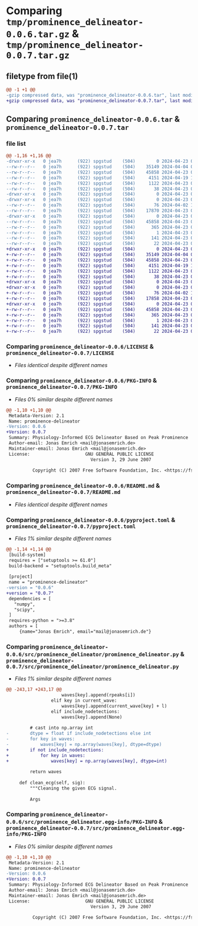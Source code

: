 # Comparing `tmp/prominence_delineator-0.0.6.tar.gz` & `tmp/prominence_delineator-0.0.7.tar.gz`

## filetype from file(1)

```diff
@@ -1 +1 @@
-gzip compressed data, was "prominence_delineator-0.0.6.tar", last modified: Tue Apr 23 09:12:24 2024, max compression
+gzip compressed data, was "prominence_delineator-0.0.7.tar", last modified: Tue Apr 23 09:25:27 2024, max compression
```

## Comparing `prominence_delineator-0.0.6.tar` & `prominence_delineator-0.0.7.tar`

### file list

```diff
@@ -1,16 +1,16 @@
-drwxr-xr-x   0 jea7h      (922) spgstud    (504)        0 2024-04-23 09:12:24.722903 prominence_delineator-0.0.6/
--rw-r--r--   0 jea7h      (922) spgstud    (504)    35149 2024-04-04 09:00:43.000000 prominence_delineator-0.0.6/LICENSE
--rw-r--r--   0 jea7h      (922) spgstud    (504)    45858 2024-04-23 09:12:24.721332 prominence_delineator-0.0.6/PKG-INFO
--rw-r--r--   0 jea7h      (922) spgstud    (504)     4151 2024-04-19 10:22:04.000000 prominence_delineator-0.0.6/README.md
--rw-r--r--   0 jea7h      (922) spgstud    (504)     1122 2024-04-23 08:53:19.000000 prominence_delineator-0.0.6/pyproject.toml
--rw-r--r--   0 jea7h      (922) spgstud    (504)       38 2024-04-23 09:12:24.723157 prominence_delineator-0.0.6/setup.cfg
-drwxr-xr-x   0 jea7h      (922) spgstud    (504)        0 2024-04-23 09:12:24.683998 prominence_delineator-0.0.6/src/
-drwxr-xr-x   0 jea7h      (922) spgstud    (504)        0 2024-04-23 09:12:24.694961 prominence_delineator-0.0.6/src/prominence_delineator/
--rw-r--r--   0 jea7h      (922) spgstud    (504)       76 2024-04-02 12:11:52.000000 prominence_delineator-0.0.6/src/prominence_delineator/__init__.py
--rw-r--r--   0 jea7h      (922) spgstud    (504)    17870 2024-04-23 09:12:09.000000 prominence_delineator-0.0.6/src/prominence_delineator/prominence_delineator.py
-drwxr-xr-x   0 jea7h      (922) spgstud    (504)        0 2024-04-23 09:12:24.714596 prominence_delineator-0.0.6/src/prominence_delineator.egg-info/
--rw-r--r--   0 jea7h      (922) spgstud    (504)    45858 2024-04-23 09:12:24.000000 prominence_delineator-0.0.6/src/prominence_delineator.egg-info/PKG-INFO
--rw-r--r--   0 jea7h      (922) spgstud    (504)      365 2024-04-23 09:12:24.000000 prominence_delineator-0.0.6/src/prominence_delineator.egg-info/SOURCES.txt
--rw-r--r--   0 jea7h      (922) spgstud    (504)        1 2024-04-23 09:12:24.000000 prominence_delineator-0.0.6/src/prominence_delineator.egg-info/dependency_links.txt
--rw-r--r--   0 jea7h      (922) spgstud    (504)      141 2024-04-23 09:12:24.000000 prominence_delineator-0.0.6/src/prominence_delineator.egg-info/requires.txt
--rw-r--r--   0 jea7h      (922) spgstud    (504)       22 2024-04-23 09:12:24.000000 prominence_delineator-0.0.6/src/prominence_delineator.egg-info/top_level.txt
+drwxr-xr-x   0 jea7h      (922) spgstud    (504)        0 2024-04-23 09:25:27.227913 prominence_delineator-0.0.7/
+-rw-r--r--   0 jea7h      (922) spgstud    (504)    35149 2024-04-04 09:00:43.000000 prominence_delineator-0.0.7/LICENSE
+-rw-r--r--   0 jea7h      (922) spgstud    (504)    45858 2024-04-23 09:25:27.226615 prominence_delineator-0.0.7/PKG-INFO
+-rw-r--r--   0 jea7h      (922) spgstud    (504)     4151 2024-04-19 10:22:04.000000 prominence_delineator-0.0.7/README.md
+-rw-r--r--   0 jea7h      (922) spgstud    (504)     1122 2024-04-23 09:25:09.000000 prominence_delineator-0.0.7/pyproject.toml
+-rw-r--r--   0 jea7h      (922) spgstud    (504)       38 2024-04-23 09:25:27.228159 prominence_delineator-0.0.7/setup.cfg
+drwxr-xr-x   0 jea7h      (922) spgstud    (504)        0 2024-04-23 09:25:27.192873 prominence_delineator-0.0.7/src/
+drwxr-xr-x   0 jea7h      (922) spgstud    (504)        0 2024-04-23 09:25:27.202898 prominence_delineator-0.0.7/src/prominence_delineator/
+-rw-r--r--   0 jea7h      (922) spgstud    (504)       76 2024-04-02 12:11:52.000000 prominence_delineator-0.0.7/src/prominence_delineator/__init__.py
+-rw-r--r--   0 jea7h      (922) spgstud    (504)    17858 2024-04-23 09:25:01.000000 prominence_delineator-0.0.7/src/prominence_delineator/prominence_delineator.py
+drwxr-xr-x   0 jea7h      (922) spgstud    (504)        0 2024-04-23 09:25:27.220318 prominence_delineator-0.0.7/src/prominence_delineator.egg-info/
+-rw-r--r--   0 jea7h      (922) spgstud    (504)    45858 2024-04-23 09:25:27.000000 prominence_delineator-0.0.7/src/prominence_delineator.egg-info/PKG-INFO
+-rw-r--r--   0 jea7h      (922) spgstud    (504)      365 2024-04-23 09:25:27.000000 prominence_delineator-0.0.7/src/prominence_delineator.egg-info/SOURCES.txt
+-rw-r--r--   0 jea7h      (922) spgstud    (504)        1 2024-04-23 09:25:27.000000 prominence_delineator-0.0.7/src/prominence_delineator.egg-info/dependency_links.txt
+-rw-r--r--   0 jea7h      (922) spgstud    (504)      141 2024-04-23 09:25:27.000000 prominence_delineator-0.0.7/src/prominence_delineator.egg-info/requires.txt
+-rw-r--r--   0 jea7h      (922) spgstud    (504)       22 2024-04-23 09:25:27.000000 prominence_delineator-0.0.7/src/prominence_delineator.egg-info/top_level.txt
```

### Comparing `prominence_delineator-0.0.6/LICENSE` & `prominence_delineator-0.0.7/LICENSE`

 * *Files identical despite different names*

### Comparing `prominence_delineator-0.0.6/PKG-INFO` & `prominence_delineator-0.0.7/PKG-INFO`

 * *Files 0% similar despite different names*

```diff
@@ -1,10 +1,10 @@
 Metadata-Version: 2.1
 Name: prominence-delineator
-Version: 0.0.6
+Version: 0.0.7
 Summary: Physiology-Informed ECG Delineator Based on Peak Prominence
 Author-email: Jonas Emrich <mail@jonasemrich.de>
 Maintainer-email: Jonas Emrich <mail@jonasemrich.de>
 License:                     GNU GENERAL PUBLIC LICENSE
                                Version 3, 29 June 2007
         
          Copyright (C) 2007 Free Software Foundation, Inc. <https://fsf.org/>
```

### Comparing `prominence_delineator-0.0.6/README.md` & `prominence_delineator-0.0.7/README.md`

 * *Files identical despite different names*

### Comparing `prominence_delineator-0.0.6/pyproject.toml` & `prominence_delineator-0.0.7/pyproject.toml`

 * *Files 1% similar despite different names*

```diff
@@ -1,14 +1,14 @@
 [build-system]
 requires = ["setuptools >= 61.0"]
 build-backend = "setuptools.build_meta"
 
 [project]
 name = "prominence-delineator"
-version = "0.0.6"
+version = "0.0.7"
 dependencies = [
   "numpy",
   "scipy",
 ]
 requires-python = ">=3.8"
 authors = [
     {name="Jonas Emrich", email="mail@jonasemrich.de"}
```

### Comparing `prominence_delineator-0.0.6/src/prominence_delineator/prominence_delineator.py` & `prominence_delineator-0.0.7/src/prominence_delineator/prominence_delineator.py`

 * *Files 1% similar despite different names*

```diff
@@ -243,17 +243,17 @@
                     waves[key].append(rpeaks[i])
                 elif key in current_wave:
                     waves[key].append(current_wave[key] + l)
                 elif include_nodetections:
                     waves[key].append(None)
 
         # cast into np.array int
-        dtype = float if include_nodetections else int
-        for key in waves:
-            waves[key] = np.array(waves[key], dtype=dtype)
+        if not include_nodetections:
+            for key in waves:
+                waves[key] = np.array(waves[key], dtype=int)
 
         return waves
 
     def clean_ecg(self, sig):
         """Cleaning the given ECG signal.
 
         Args
```

### Comparing `prominence_delineator-0.0.6/src/prominence_delineator.egg-info/PKG-INFO` & `prominence_delineator-0.0.7/src/prominence_delineator.egg-info/PKG-INFO`

 * *Files 0% similar despite different names*

```diff
@@ -1,10 +1,10 @@
 Metadata-Version: 2.1
 Name: prominence-delineator
-Version: 0.0.6
+Version: 0.0.7
 Summary: Physiology-Informed ECG Delineator Based on Peak Prominence
 Author-email: Jonas Emrich <mail@jonasemrich.de>
 Maintainer-email: Jonas Emrich <mail@jonasemrich.de>
 License:                     GNU GENERAL PUBLIC LICENSE
                                Version 3, 29 June 2007
         
          Copyright (C) 2007 Free Software Foundation, Inc. <https://fsf.org/>
```

